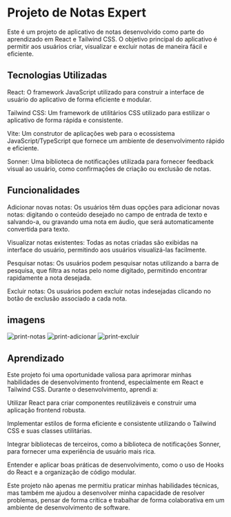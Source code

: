# Projeto de Notas Expert

Este é um projeto de aplicativo de notas desenvolvido como parte do aprendizado em React e Tailwind CSS. O objetivo principal do aplicativo é permitir aos usuários criar, visualizar e excluir notas de maneira fácil e eficiente.

##  Tecnologias Utilizadas

React: O framework JavaScript utilizado para construir a interface de usuário do aplicativo de forma eficiente e modular.

Tailwind CSS: Um framework de utilitários CSS utilizado para estilizar o aplicativo de forma rápida e consistente.

Vite: Um construtor de aplicações web para o ecossistema JavaScript/TypeScript que fornece um ambiente de desenvolvimento rápido e eficiente.

Sonner: Uma biblioteca de notificações utilizada para fornecer feedback visual ao usuário, como confirmações de criação ou exclusão de notas.

## Funcionalidades

Adicionar novas notas: Os usuários têm duas opções para adicionar novas notas: digitando o conteúdo desejado no campo de entrada de texto e salvando-a, ou gravando uma nota em áudio, que será automaticamente convertida para texto.

Visualizar notas existentes: Todas as notas criadas são exibidas na interface do usuário, permitindo aos usuários visualizá-las facilmente.

Pesquisar notas: Os usuários podem pesquisar notas utilizando a barra de pesquisa, que filtra as notas pelo nome digitado, permitindo encontrar rapidamente a nota desejada.

Excluir notas: Os usuários podem excluir notas indesejadas clicando no botão de exclusão associado a cada nota.

## imagens
![print-notas](https://github.com/PedroNunes22/React-notes/assets/119435629/3a134df6-70b0-4ae4-9e11-8b6b7b53a420)
![print-adicionar](https://github.com/PedroNunes22/React-notes/assets/119435629/5a5aed4e-712b-430e-a5cd-6a51d9e160ed)
![print-excluir](https://github.com/PedroNunes22/React-notes/assets/119435629/279f8282-ba6b-4649-8333-ba1610b754b5)


## Aprendizado

Este projeto foi uma oportunidade valiosa para aprimorar minhas habilidades de desenvolvimento frontend, especialmente em React e Tailwind CSS. Durante o desenvolvimento, aprendi a:

Utilizar React para criar componentes reutilizáveis e construir uma aplicação frontend robusta.

Implementar estilos de forma eficiente e consistente utilizando o Tailwind CSS e suas classes utilitárias.

Integrar bibliotecas de terceiros, como a biblioteca de notificações Sonner, para fornecer uma experiência de usuário mais rica.

Entender e aplicar boas práticas de desenvolvimento, como o uso de Hooks do React e a organização de código modular.

Este projeto não apenas me permitiu praticar minhas habilidades técnicas, mas também me ajudou a desenvolver minha capacidade de resolver problemas, pensar de forma crítica e trabalhar de forma colaborativa em um ambiente de desenvolvimento de software.
